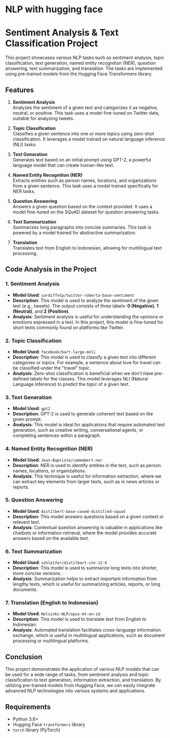 # NLP with hugging face
 
# Sentiment Analysis & Text Classification Project

This project showcases various NLP tasks such as sentiment analysis, topic classification, text generation, named entity recognition (NER), question answering, text summarization, and translation. The tasks are implemented using pre-trained models from the Hugging Face Transformers library.

## Features

1. **Sentiment Analysis**  
   Analyzes the sentiment of a given text and categorizes it as negative, neutral, or positive. This task uses a model fine-tuned on Twitter data, suitable for analyzing tweets.

2. **Topic Classification**  
   Classifies a given sentence into one or more topics using zero-shot classification. It leverages a model trained on natural language inference (NLI) tasks.

3. **Text Generation**  
   Generates text based on an initial prompt using GPT-2, a powerful language model that can create human-like text.

4. **Named Entity Recognition (NER)**  
   Extracts entities such as person names, locations, and organizations from a given sentence. This task uses a model trained specifically for NER tasks.

5. **Question Answering**  
   Answers a given question based on the context provided. It uses a model fine-tuned on the SQuAD dataset for question answering tasks.

6. **Text Summarization**  
   Summarizes long paragraphs into concise summaries. This task is powered by a model trained for abstractive summarization.

7. **Translation**  
   Translates text from English to Indonesian, allowing for multilingual text processing.

## Code Analysis in the Project

### 1. **Sentiment Analysis**
- **Model Used**: `cardiffnlp/twitter-roberta-base-sentiment`
- **Description**: This model is used to analyze the sentiment of the given text (e.g., tweets). The output consists of three labels: **0 (Negative)**, **1 (Neutral)**, and **2 (Positive)**.
- **Analysis**: Sentiment analysis is useful for understanding the opinions or emotions expressed in a text. In this project, this model is fine-tuned for short texts commonly found on platforms like Twitter.

### 2. **Topic Classification**
- **Model Used**: `facebook/bart-large-mnli`
- **Description**: This model is used to classify a given text into different categories or topics. For example, a sentence about love for travel can be classified under the "travel" topic.
- **Analysis**: Zero-shot classification is beneficial when we don’t have pre-defined labels for the classes. This model leverages NLI (Natural Language Inference) to predict the topic of a given text.

### 3. **Text Generation**
- **Model Used**: `gpt2`
- **Description**: GPT-2 is used to generate coherent text based on the given prompt.
- **Analysis**: This model is ideal for applications that require automated text generation, such as creative writing, conversational agents, or completing sentences within a paragraph.

### 4. **Named Entity Recognition (NER)**
- **Model Used**: `Jean-Baptiste/camembert-ner`
- **Description**: NER is used to identify entities in the text, such as person names, locations, or organizations.
- **Analysis**: This technique is useful for information extraction, where we can extract key elements from larger texts, such as in news articles or reports.

### 5. **Question Answering**
- **Model Used**: `distilbert-base-cased-distilled-squad`
- **Description**: This model answers questions based on a given context or relevant text.
- **Analysis**: Contextual question answering is valuable in applications like chatbots or information retrieval, where the model provides accurate answers based on the available text.

### 6. **Text Summarization**
- **Model Used**: `sshleifer/distilbart-cnn-12-6`
- **Description**: This model is used to summarize long texts into shorter, more concise versions.
- **Analysis**: Summarization helps to extract important information from lengthy texts, which is useful for summarizing articles, reports, or long documents.

### 7. **Translation (English to Indonesian)**
- **Model Used**: `Helsinki-NLP/opus-mt-en-id`
- **Description**: This model is used to translate text from English to Indonesian.
- **Analysis**: Automated translation facilitates cross-language information exchange, which is useful in multilingual applications, such as document processing or multilingual platforms.

## Conclusion
This project demonstrates the application of various NLP models that can be used for a wide range of tasks, from sentiment analysis and topic classification to text generation, information extraction, and translation. By utilizing pre-trained models from Hugging Face, we can easily integrate advanced NLP technologies into various systems and applications.

## Requirements

- Python 3.6+
- Hugging Face `transformers` library
- `torch` library (PyTorch)
